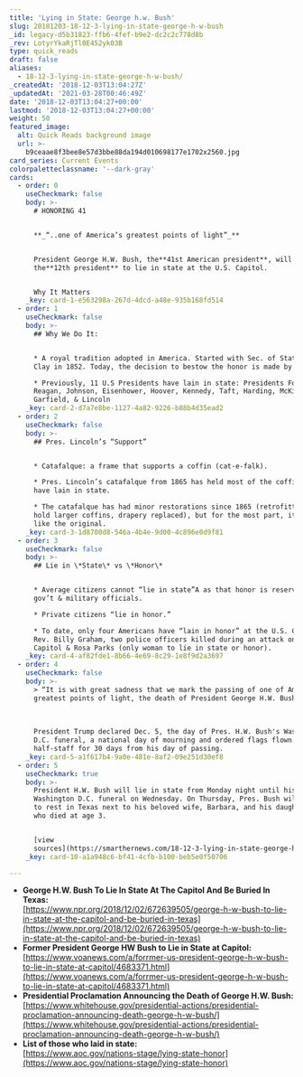 ```yaml
---
title: 'Lying in State: George h.w. Bush'
slug: 20181203-18-12-3-lying-in-state-george-h-w-bush
_id: legacy-d5b31823-ffb6-4fef-b9e2-dc2c2c778d8b
_rev: LotyrYkaRjTl0E452yk03B
type: quick_reads
draft: false
aliases:
  - 18-12-3-lying-in-state-george-h-w-bush/
_createdAt: '2018-12-03T13:04:27Z'
_updatedAt: '2021-03-28T00:46:49Z'
date: '2018-12-03T13:04:27+00:00'
lastmod: '2018-12-03T13:04:27+00:00'
weight: 50
featured_image:
  alt: Quick Reads background image
  url: >-
    b9ceaae8f3bee8e57d3bbe88da194d010698177e1702x2560.jpg
card_series: Current Events
colorpaletteclassname: '--dark-gray'
cards:
  - order: 0
    useCheckmark: false
    body: >-
      # HONORING 41


      **_“..one of America’s greatest points of light”_**


      President George H.W. Bush, the**41st American president**, will be
      the**12th president** to lie in state at the U.S. Capitol.


      Why It Matters
    _key: card-1-e563298a-267d-4dcd-a48e-935b168fd514
  - order: 1
    useCheckmark: false
    body: >-
      ## Why We Do It:


      * A royal tradition adopted in America. Started with Sec. of State Henry
      Clay in 1852. Today, the decision to bestow the honor is made by Congress.

      * Previously, 11 U.S Presidents have lain in state: Presidents Ford,
      Reagan, Johnson, Eisenhower, Hoover, Kennedy, Taft, Harding, McKinley,
      Garfield, & Lincoln
    _key: card-2-d7a7e8be-1127-4a82-9226-b88b4d35ead2
  - order: 2
    useCheckmark: false
    body: >-
      ## Pres. Lincoln’s “Support”


      * Catafalque: a frame that supports a coffin (cat-e-falk).

      * Pres. Lincoln’s catafalque from 1865 has held most of the coffins that
      have lain in state.

      * The catafalque has had minor restorations since 1865 (retrofitted to
      hold larger coffins, drapery replaced), but for the most part, it remains
      like the original.
    _key: card-3-1d8700d8-546a-4b4e-9d00-4c896e0d9f81
  - order: 3
    useCheckmark: false
    body: >-
      ## Lie in \*State\* vs \*Honor\*


      * Average citizens cannot “lie in state”A as that honor is reserved forA
      gov’t & military officials.

      * Private citizens “lie in honor.”

      * To date, only four Americans have “lain in honor” at the U.S. Capitol:
      Rev. Billy Graham, two police officers killed during an attack on the U.S.
      Capitol & Rosa Parks (only woman to lie in state or honor).
    _key: card-4-af82fde1-8b66-4e69-8c29-1e8f9d2a3697
  - order: 4
    useCheckmark: false
    body: >-
      > “It is with great sadness that we mark the passing of one of America’s
      greatest points of light, the death of President George H.W. Bush.”  
        
        
        
      President Trump declared Dec. 5, the day of Pres. H.W. Bush's Washington
      D.C. funeral, a national day of mourning and ordered flags flown
      half-staff for 30 days from his day of passing.
    _key: card-5-a1f617b4-9a0e-481e-8af2-09e251d30ef8
  - order: 5
    useCheckmark: true
    body: >-
      President H.W. Bush will lie in state from Monday night until his
      Washington D.C. funeral on Wednesday. On Thursday, Pres. Bush will be laid
      to rest in Texas next to his beloved wife, Barbara, and his daughter Robin
      who died at age 3.


      [view
      sources](https://smarthernews.com/18-12-3-lying-in-state-george-h-w-bush/)
    _key: card-10-a1a948c6-bf41-4cfb-b100-beb5e0f50706

---
```

* **George H.W. Bush To Lie In State At The Capitol And Be Buried In Texas:**  
[https://www.npr.org/2018/12/02/672639505/george-h-w-bush-to-lie-in-state-at-the-capitol-and-be-buried-in-texas](https://www.npr.org/2018/12/02/672639505/george-h-w-bush-to-lie-in-state-at-the-capitol-and-be-buried-in-texas)
* **Former President George HW Bush to Lie in State at Capitol:**  
[https://www.voanews.com/a/forrmer-us-president-george-h-w-bush-to-lie-in-state-at-capitol/4683371.html](https://www.voanews.com/a/forrmer-us-president-george-h-w-bush-to-lie-in-state-at-capitol/4683371.html)
* **Presidential Proclamation Announcing the Death of George H.W. Bush:**  
[https://www.whitehouse.gov/presidential-actions/presidential-proclamation-announcing-death-george-h-w-bush/](https://www.whitehouse.gov/presidential-actions/presidential-proclamation-announcing-death-george-h-w-bush/)
* **List of those who laid in state:**  
[https://www.aoc.gov/nations-stage/lying-state-honor](https://www.aoc.gov/nations-stage/lying-state-honor)
